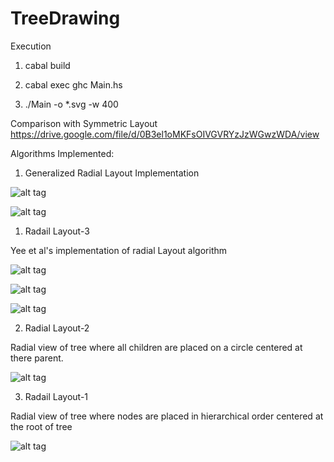 # TreeDrawing

Execution

1) cabal build

2) cabal exec ghc Main.hs

3) ./Main -o *.svg -w 400

Comparison with Symmetric Layout https://drive.google.com/file/d/0B3el1oMKFsOIVGVRYzJzWGwzWDA/view

Algorithms Implemented:

1) Generalized Radial Layout Implementation

![alt tag](http://i58.tinypic.com/10zqogk.png)

![alt tag](http://i57.tinypic.com/spfbpe.png)

1) Radail Layout-3

Yee et al's implementation of radial Layout algorithm


![alt tag](http://i60.tinypic.com/2558brt.png)


![alt tag](http://i57.tinypic.com/200qivk.png)


![alt tag](http://i57.tinypic.com/ajnkb6.png)


2) Radial Layout-2

Radial view of tree where all children are placed on a circle centered at there parent.

![alt tag](http://i57.tinypic.com/330rc5y.png)

3) Radail Layout-1

Radial view of tree where nodes are placed in hierarchical order centered at the root of tree

![alt tag](http://i61.tinypic.com/nbuj68.png)
